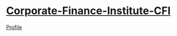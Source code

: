 # [Corporate-Finance-Institute-CFI](https://courses.corporatefinanceinstitute.com/)


[Profile](https://courses.corporatefinanceinstitute.com/courses/take/free-excel-crash-course-for-finance/lessons/3106382-course-introduction)


